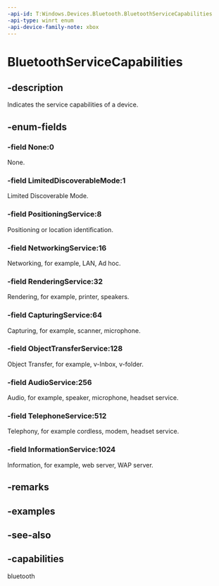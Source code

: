 ```yaml
---
-api-id: T:Windows.Devices.Bluetooth.BluetoothServiceCapabilities
-api-type: winrt enum
-api-device-family-note: xbox
---
```


<!-- Enumeration syntax
public enum Windows.Devices.Bluetooth.BluetoothServiceCapabilities : uint
-->

# BluetoothServiceCapabilities

## -description
Indicates the service capabilities of a device.

## -enum-fields
### -field None:0
None.

### -field LimitedDiscoverableMode:1
Limited Discoverable Mode.

### -field PositioningService:8
Positioning or location identification.

### -field NetworkingService:16
Networking, for example, LAN, Ad hoc.

### -field RenderingService:32
Rendering, for example, printer, speakers.

### -field CapturingService:64
Capturing, for example, scanner, microphone.

### -field ObjectTransferService:128
Object Transfer, for example, v-Inbox, v-folder.

### -field AudioService:256
Audio, for example, speaker, microphone, headset service.

### -field TelephoneService:512
Telephony, for example cordless, modem, headset service.

### -field InformationService:1024
Information, for example, web server, WAP server.


## -remarks

## -examples

## -see-also


## -capabilities
bluetooth
